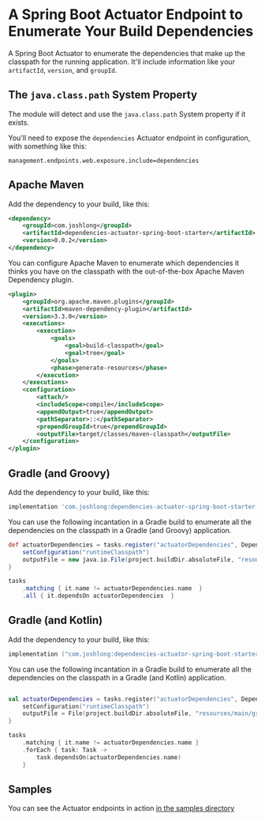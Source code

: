 # A Spring Boot Actuator Endpoint to Enumerate Your Build Dependencies   

A Spring Boot Actuator to enumerate the dependencies that make up the classpath for the running application. 
It'll include information like your `artifactId`, `version`, and `groupId`.

## The `java.class.path` System Property

The module will detect and use the `java.class.path` System property if it exists.

You'll need to expose the `dependencies` Actuator endpoint in configuration, with something like this: 

```properties
management.endpoints.web.exposure.include=dependencies
```

## Apache Maven 

Add the dependency to your build, like this: 

```xml
<dependency>
    <groupId>com.joshlong</groupId>
    <artifactId>dependencies-actuator-spring-boot-starter</artifactId>
    <version>0.0.2</version>
</dependency>
```


You can configure Apache Maven to enumerate which dependencies it thinks you have on the classpath with the out-of-the-box Apache Maven Dependency plugin.

```xml
<plugin>
    <groupId>org.apache.maven.plugins</groupId>
    <artifactId>maven-dependency-plugin</artifactId>
    <version>3.3.0</version>
    <executions>
        <execution>
            <goals>
                <goal>build-classpath</goal>
                <goal>tree</goal>
            </goals>
            <phase>generate-resources</phase>
        </execution>
    </executions>
    <configuration>
        <attach/>
        <includeScope>compile</includeScope>
        <appendOutput>true</appendOutput>
        <pathSeparator>::</pathSeparator>
        <prependGroupId>true</prependGroupId>
        <outputFile>target/classes/maven-classpath</outputFile>
    </configuration>
</plugin>
```


## Gradle (and Groovy) 

Add the dependency to your build, like this:

```groovy
implementation 'com.joshlong:dependencies-actuator-spring-boot-starter:0.0.1'
```

You can use the following incantation in a Gradle build to enumerate all the dependencies on the classpath in a Gradle (and Groovy) application.


```groovy
def actuatorDependencies = tasks.register("actuatorDependencies", DependencyReportTask) {
    setConfiguration("runtimeClasspath")
    outputFile = new java.io.File(project.buildDir.absoluteFile, "resources/main/gradle-classpath")
}

tasks
    .matching { it.name != actuatorDependencies.name  }
    .all { it.dependsOn actuatorDependencies  }

```

## Gradle (and Kotlin)

Add the dependency to your build, like this:

```kotlin
implementation ("com.joshlong:dependencies-actuator-spring-boot-starter:0.0.1") 
```

You can use the following incantation in a Gradle build to enumerate all the dependencies on the classpath in a Gradle (and Kotlin) application.

```kotlin 

val actuatorDependencies = tasks.register("actuatorDependencies", DependencyReportTask::class.java) {
    setConfiguration("runtimeClasspath")
    outputFile = File(project.buildDir.absoluteFile, "resources/main/gradle-classpath")
}

tasks
    .matching { it.name != actuatorDependencies.name }
    .forEach { task: Task ->
        task.dependsOn(actuatorDependencies.name)
    }

```

## Samples 

You can see the Actuator endpoints in action [in the samples directory](/samples/)
